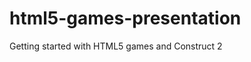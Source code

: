 html5-games-presentation
========================

Getting started with HTML5 games and Construct 2
